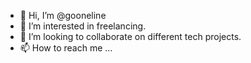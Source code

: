 - 👋 Hi, I’m @gooneline
- 👀 I’m interested in freelancing.
- 💞️ I’m looking to collaborate on different tech projects.
- 📫 How to reach me ...

<!---
gooneline/gooneline is a ✨ special ✨ repository because its `README.md` (this file) appears on your GitHub profile.
You can click the Preview link to take a look at your changes.
--->
